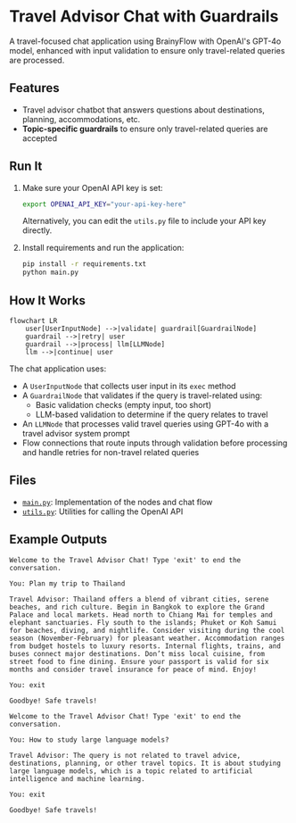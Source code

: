#  Travel Advisor Chat with Guardrails

A travel-focused chat application using BrainyFlow with OpenAI's GPT-4o model, enhanced with input validation to ensure only travel-related queries are processed.

## Features

- Travel advisor chatbot that answers questions about destinations, planning, accommodations, etc.
- **Topic-specific guardrails** to ensure only travel-related queries are accepted

## Run It

1. Make sure your OpenAI API key is set:
    ```bash
    export OPENAI_API_KEY="your-api-key-here"
    ```
    Alternatively, you can edit the `utils.py` file to include your API key directly.

2. Install requirements and run the application:
    ```bash
    pip install -r requirements.txt
    python main.py
    ```

## How It Works

```mermaid
flowchart LR
    user[UserInputNode] -->|validate| guardrail[GuardrailNode]
    guardrail -->|retry| user
    guardrail -->|process| llm[LLMNode]
    llm -->|continue| user
```

The chat application uses:
- A `UserInputNode` that collects user input in its `exec` method
- A `GuardrailNode` that validates if the query is travel-related using:
  - Basic validation checks (empty input, too short)
  - LLM-based validation to determine if the query relates to travel
- An `LLMNode` that processes valid travel queries using GPT-4o with a travel advisor system prompt
- Flow connections that route inputs through validation before processing and handle retries for non-travel related queries

## Files

- [`main.py`](./main.py): Implementation of the nodes and chat flow
- [`utils.py`](./utils.py): Utilities for calling the OpenAI API

## Example Outputs

``` 
Welcome to the Travel Advisor Chat! Type 'exit' to end the conversation.

You: Plan my trip to Thailand

Travel Advisor: Thailand offers a blend of vibrant cities, serene beaches, and rich culture. Begin in Bangkok to explore the Grand Palace and local markets. Head north to Chiang Mai for temples and elephant sanctuaries. Fly south to the islands; Phuket or Koh Samui for beaches, diving, and nightlife. Consider visiting during the cool season (November-February) for pleasant weather. Accommodation ranges from budget hostels to luxury resorts. Internal flights, trains, and buses connect major destinations. Don’t miss local cuisine, from street food to fine dining. Ensure your passport is valid for six months and consider travel insurance for peace of mind. Enjoy!

You: exit

Goodbye! Safe travels!
```

```
Welcome to the Travel Advisor Chat! Type 'exit' to end the conversation.

You: How to study large language models?

Travel Advisor: The query is not related to travel advice, destinations, planning, or other travel topics. It is about studying large language models, which is a topic related to artificial intelligence and machine learning.

You: exit

Goodbye! Safe travels!
```